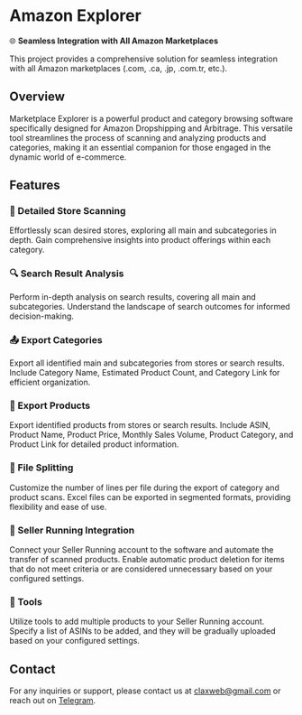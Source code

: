 # Amazon Explorer

🌐 **Seamless Integration with All Amazon Marketplaces**

This project provides a comprehensive solution for seamless integration with all Amazon marketplaces (.com, .ca, .jp, .com.tr, etc.).

## Overview

Marketplace Explorer is a powerful product and category browsing software specifically designed for Amazon Dropshipping and Arbitrage. This versatile tool streamlines the process of scanning and analyzing products and categories, making it an essential companion for those engaged in the dynamic world of e-commerce.

## Features

### 🛒 Detailed Store Scanning

Effortlessly scan desired stores, exploring all main and subcategories in depth. Gain comprehensive insights into product offerings within each category.

### 🔍 Search Result Analysis

Perform in-depth analysis on search results, covering all main and subcategories. Understand the landscape of search outcomes for informed decision-making.

### 📤 Export Categories

Export all identified main and subcategories from stores or search results. Include Category Name, Estimated Product Count, and Category Link for efficient organization.

### 🚚 Export Products

Export identified products from stores or search results. Include ASIN, Product Name, Product Price, Monthly Sales Volume, Product Category, and Product Link for detailed product information.

### 📑 File Splitting

Customize the number of lines per file during the export of category and product scans. Excel files can be exported in segmented formats, providing flexibility and ease of use.

### 🔄 Seller Running Integration

Connect your Seller Running account to the software and automate the transfer of scanned products. Enable automatic product deletion for items that do not meet criteria or are considered unnecessary based on your configured settings.

### 🧰 Tools

Utilize tools to add multiple products to your Seller Running account. Specify a list of ASINs to be added, and they will be gradually uploaded based on your configured settings.

## Contact

For any inquiries or support, please contact us at claxweb@gmail.com or reach out on [Telegram](https://t.me/claxman).
